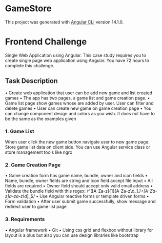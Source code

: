 # GameStore

This project was generated with [Angular CLI](https://github.com/angular/angular-cli) version 14.1.0.

# Frontend Challenge

Single Web Application using Angular. This case study requires you to create single page web application using Angular. You have 72 hours to complete this challenge.

## Task Description

• Create web application that user can be add new game and list created
games
• The app has two pages, a game list and game creation page.
• Game list page show games whose are added by user. User can filter and
delete games
• User can create new game on game creation page
• You can change component design and colors as you wish. It does not have
to be the same as the examples given

### 1. Game List

When user click the new game button navigate user to new game page.
Store game list data on client side. You can use Angular service class or
store management tools like ngrx

### 2. Game Creation Page

• Game creation form has game name, bundle, owner and icon fields
• Name, bundle, owner fields are string and icon field accept file input
• All fields are required
• Owner field should accept only valid email address
• Validate the bundle field with this regex: /^([A-Za-z]{1}[A-Za-z\d_]_\.)+[A-Za-z]a-za-z\d_]\_$/
• Use Angular reactive forms or template driven forms
• Form validation
• After user submit game successfully, show message and redirect user to game list page

### 3. Requirements

• Angular framework
• Git
• Using css grid and flexbox without library for layout is a plus but also you can use design libraries like bootstrap
